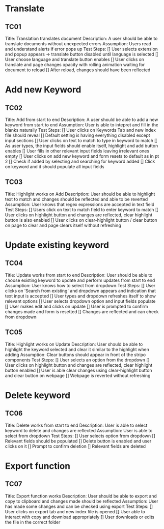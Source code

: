 # Translate
## TC01 
Title: Translation translates document
Description: A user should be able to translate documents without unexpected errors
Assumption: Users read and understand alerts if error pops up
Test Steps:
[] User selects extension and popup appears -> translate button disabled until language is selected
[] User choose language and translate button enables
[] User clicks on translate and page changes opacity with rolling animation waiting for document to reload
[] After reload, changes should have been reflected
# Add new Keyword
## TC02
Title: Add from start to end
Description: A user should be able to add a new keyword from start to end
Assumption: User is able to intepret and fill in the blanks naturally
Test Steps:
[] User clicks on Keywords Tab and new index file should reveal
[] Default setting is having everything disabled except input sections
[] User clicks on text to match to type in keyword to match
[] As user types, the input fields should enable itself, highlight and add button enables
[] User fills in other relevant input fields leaving irrelevant ones empty
[] User clicks on add new keyword and form resets to default as in pt 2
[] Check if added by selecting and searching for keyword added
[] Click on keyword and it should populate all input fields

## TC03
Title: Highlight works on Add
Description: User should be able to highlight text to match and changes should be reflected and able to be reverted
Assumption: User knows that regex expressions are accepted in text field
Test Steps:
[] Users click on text to match field to enter keyword to match
[] User clicks on highlight button and changes are reflected, clear highlight button is also enabled
[] User clicks on clear-highlight button / clear button on page to clear and page clears itself without refreshing
# Update existing keyword
## TC04
Title: Update works from start to end
Description: User should be able to choose existing keyword to update and perform updates from start to end
Assumption: User knows how to select from dropdown
Test Steps:
[] User clicks on 'Search from existing' and dropdown appears and indication that text input is accepted
[] User types and dropdown refreshes itself to show relevant options
[] User selects dropdown option and input fields populate
[] User makes edit and clicks on update
[] User is prompted to confirm changes made and form is resetted
[] Changes are reflected and can check from dropdown

## TC05
Title: Highlight works on Update
Description: User should be able to highlight the keyword selected and clear it similar to the highlight when adding
Assumption: Clear buttons should appear in front of the stripo components
Test Steps:
[] User selects an option from the dropdown
[] User clicks on highlight button and changes are reflected, clear highlight button enabled
[] User is able clear changes using clear-highlight button and clear button on webpage
[] Webpage is reverted without refreshing
# Delete keyword
## TC06
Title: Delete works from start to end
Description: User is able to select keyword to delete and changes are reflected
Assumption: User is able to select from dropdown
Test Steps:
[] User selects option from dropdown
[] Relevant fields should be populated
[] Delete button is enabled and user clicks on it
[] Prompt to confirm deletion
[] Relevant fields are deleted
# Export function
## TC07
Title: Export function works
Description: User should be able to export and copy to clipboard and changes made should be reflected
Assumption: User has made some changes and can be checked using export
Test Steps:
[] User clicks on export tab and new index file is opened
[] User able to interact with copy and download appropriately
[] User downloads or edits the file in the correct folder